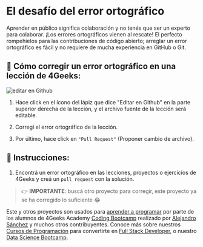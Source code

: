 <!-- hide -->
# El desafío del error ortográfico
<!-- endhide -->

Aprender en público significa colaboración y no tenés que ser un experto para colaborar. ¡Los errores ortográficos vienen al rescate! El perfecto rompehielos para las contribuciones de código abierto; arreglar un error ortográfico es fácil y no requiere de mucha experiencia en GitHub o Git.
 
## 🔷 Cómo corregir un error ortográfico en una lección de 4Geeks:  

![editar en Github](https://github.com/breatheco-de/the-misspell-chalenge/blob/master/assets/github-logo2.png?raw=true)

1. Hace click en el ícono del lápiz que dice "Editar en Github" en la parte superior derecha de la lección, y el archivo fuente de la lección será editable.

2. Corregí el error ortográfico de la lección.

3. Por último, hace click en `"Pull Request"` (Proponer cambio de archivo).  

## 📝 Instrucciones:

1. Encontrá un error ortográfico en las lecciones, proyectos o ejercicios de 4Geeks y creá un `pull request` con la solución.

> 👉 **IMPORTANTE**: buscá otro proyecto para corregir, este proyecto ya se ha corregido lo suficiente 😂

Este y otros proyectos son usados para [aprender a programar](https://4geeksacademy.com/es/aprender-a-programar/aprender-a-programar-desde-cero) por parte de los alumnos de 4Geeks Academy [Coding Bootcamp](https://4geeksacademy.com/us/coding-bootcamp) realizado por [Alejandro Sánchez](https://twitter.com/alesanchezr) y muchos otros contribuyentes. Conoce más sobre nuestros [Cursos de Programación](https://4geeksacademy.com/es/curso-de-programacion-desde-cero?lang=es) para convertirte en [Full Stack Developer](https://4geeksacademy.com/es/coding-bootcamps/desarrollador-full-stack/?lang=es), o nuestro [Data Science Bootcamp](https://4geeksacademy.com/es/coding-bootcamps/curso-datascience-machine-learning).
